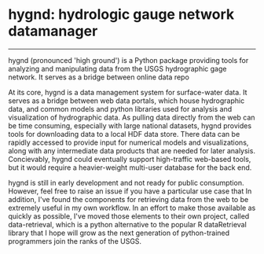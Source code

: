 # hygnd: hydrologic gauge network datamanager
-------

hygnd (pronounced 'high ground') is a Python package providing tools for analyzing and manipulating data from the USGS hydrographic gage network.
It serves as a bridge between online data repo

At its core, hygnd is a data management system for surface-water data. It serves as a bridge between web data portals, which house hydrographic data, and common models and python libraries used for analysis and visualization of hydrographic data.
As pulling data directly from the web can be time consuming, especially with large national datasets, hygnd provides tools for downloading data to a local HDF data store. There data can be rapidly accessed to provide input for numerical models and visualizations, along with any intermediate data products that are needed for later analysis. Concievably, hygnd could eventually support high-traffic web-based tools, but it would require a heavier-weight multi-user database for the back end.

hygnd is still in early development and not ready for public consumption. However, feel free to raise an issue if you have a particular use case that
In addition, I've found the components for retrieving data from the web to be extremely useful in my own workflow. In an effort to make those available as quickly as possible, I've moved those elements to their own project, called data-retrieval, which is a python alternative to the popular R dataRetrieval library that I hope will grow as the next generation of python-trained programmers join the ranks of the USGS.

